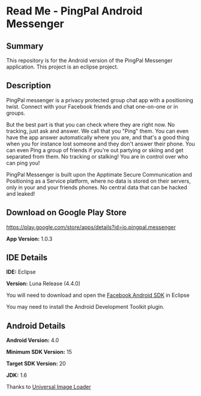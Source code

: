 # Read Me - PingPal Android Messenger

## Summary
This repository is for the Android version of the PingPal Messenger application. This project is an eclipse project.

## Description
PingPal messenger is a privacy protected group chat app with a positioning twist.
Connect with your Facebook friends and chat one-on-one or in groups.

But the best part is that you can check where they are right now. No tracking, just ask and answer. 
We call that you "Ping" them. You can even have the app answer automatically where you are, 
and that's a good thing when you for instance lost someone and they don't answer their phone. 
You can even Ping a group of friends if you're out partying or skiing and get separated from them. 
No tracking or stalking! You are in control over who can ping you!

PingPal Messenger is built upon the Apptimate Secure Communication and Positioning as a Service platform,
where no data is stored on their servers, only in your and your friends phones. 
No central data that can be hacked and leaked! 

## Download on Google Play Store
https://play.google.com/store/apps/details?id=io.pingpal.messenger


**App Version:** 1.0.3

## IDE Details

**IDE:** Eclipse

**Version:** Luna Release (4.4.0) 

You will need to download and open the [Facebook Android SDK](https://developers.facebook.com/docs/android/getting-started#install) in Eclipse

You may need to install the Android Development Toolkit plugin.

## Android Details

**Android Version:** 4.0

**Minimum SDK Version:** 15

**Target SDK Version:** 20

**JDK:** 1.6

Thanks to [Universal Image Loader](https://github.com/nostra13/Android-Universal-Image-Loader)
